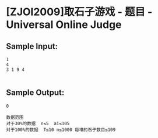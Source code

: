 # [ZJOI2009]取石子游戏 - 题目 - Universal Online Judge


## Sample Input: 
```
1
4
3 1 9 4


```

## Sample Output: 
```
0

数据范围
对于30%的数据  n≤5  ai≤105
对于100%的数据  T≤10 n≤1000 每堆的石子数目≤109

```
